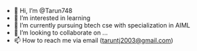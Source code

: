 - 👋 Hi, I’m @Tarun748
- 👀 I’m interested in learning
- 🌱 I’m currently pursuing btech cse with specialization in AIML
- 💞️ I’m looking to collaborate on ...
- 📫 How to reach me via email (taruntj2003@gmail.com)

<!---
Tarun748/Tarun748 is a ✨ special ✨ repository because its `README.md` (this file) appears on your GitHub profile.
You can click the Preview link to take a look at your changes.
--->
